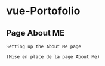 # vue-Portofolio

## Page About ME
    Setting up the About Me page

    (Mise en place de la page About Me)
